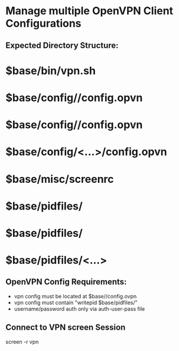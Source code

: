 # Manage multiple OpenVPN Client Configurations

## Expected Directory Structure:

   # $base/bin/vpn.sh
   # $base/config/<NAME1>/config.opvn
   # $base/config/<NAME2>/config.opvn
   # $base/config/<...>/config.opvn
   # $base/misc/screenrc
   # $base/pidfiles/<NAME1>
   # $base/pidfiles/<NAME2>
   # $base/pidfiles/<...>

## OpenVPN Config Requirements:

* vpn config must be located at $base/<NAME>/config.ovpn
* vpn config must contain "writepid $base/pidfiles/<NAME>"
* username/password auth only via auth-user-pass file

## Connect to VPN screen Session

   screen -r vpn
